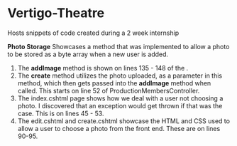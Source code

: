 # Vertigo-Theatre
Hosts snippets of code created during a 2 week internship


**Photo Storage**
Showcases a method that was implemented to allow a photo to be stored as a byte array when a new user is added.
1. The **addImage** method is shown on lines 135 - 148 of the .
2. The **create** method utilizes the photo uploaded, as a parameter in this method, which then gets passed into the **addImage** method when called. This starts on line 52 of ProductionMembersController.
3. The index.cshtml page shows how we deal with a user not choosing a photo. I discovered that an exception would get thrown if that was the case. This is on lines 45 - 53.
4. The edit.cshtml and create.cshtml showcase the HTML and CSS used to allow a user to choose a photo from the front end. These are on lines 90-95.

